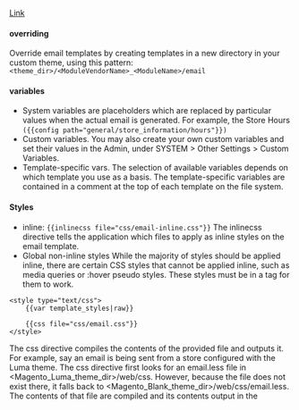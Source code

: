 [Link](https://developer.adobe.com/commerce/frontend-core/guide/templates/email/)

#### overriding
Override email templates by creating templates in a new directory in your custom theme, using this pattern: 
``<theme_dir>/<ModuleVendorName>_<ModuleName>/email``

#### variables
- System variables are placeholders which are replaced by particular values when the actual email is generated. 
For example, the Store Hours ``({{config path="general/store_information/hours"}})``
- Custom variables. You may also create your own custom variables and set their values in the Admin, under SYSTEM > Other Settings > Custom Variables.
- Template-specific vars. The selection of available variables depends on which template you use as a basis. 
The template-specific variables are contained in a <!--@vars @--> comment at the top of each template on the file system. 


#### Styles
- inline:
``{{inlinecss file="css/email-inline.css"}}``
The inlinecss directive tells the application which files to apply as inline styles on the email template.
- Global non-inline styles
  While the majority of styles should be applied inline, there are certain CSS styles that cannot be applied inline, such as media queries or :hover pseudo styles. 
These styles must be in a <style type="text/css"></style> tag for them to work.
```
<style type="text/css">
    {{var template_styles|raw}}

    {{css file="css/email.css"}}
</style>
```
The css directive compiles the contents of the provided file and outputs it.
For example, say an email is being sent from a store configured with the Luma theme. 
The css directive first looks for an email.less file in <Magento_Luma_theme_dir>/web/css. 
However, because the file does not exist there, it falls back to <Magento_Blank_theme_dir>/web/css/email.less. 
The contents of that file are compiled and its contents output in the <style> tag.

- Template-specific non-inline styles
  As mentioned in the preceding section, the header.html file outputs the {{var template_styles|raw}} variable.
The value of that variable comes from any of the following:
Any styles you add to any html email template inside a comment block, like in the following example, are included in the template_styles variable:
```
 <!--@styles
   .example-style { color: green; }
 @-->
```
It is like phpdoc (but it also parses to use in admin panel for this and child templates under the "Template variables"). Defining on BE side:
```html
<!--@vars {
"var logo_url":"Email Logo Image URL",
"var logo_alt":"Email Logo Alt Text",
...
} @-->
```
All specific vars prepared and send separately:
```php
$vars = [
            'store' => $this->_storeManager->getStore($this->getStoreId()),
            'subscriber_data' => [
                'confirmation_link' => $this->getConfirmationLink(),
            ],
        ];
        $this->sendEmail(self::XML_PATH_CONFIRM_EMAIL_TEMPLATE, self::XML_PATH_CONFIRM_EMAIL_IDENTITY, $vars);

```

Here core logic for global vars (from config mostly) - `vendor/magento/module-email/Model/AbstractTemplate.php`

- {{var variable_name}}:

  This is used to display variables that are passed directly to the template when the email or page is being generated.
  These variables are often dynamic and depend on the context, such as order details in an order confirmation email ({{var order.getCustomerName()}}) or store information ({{var store.name}}).
  They are typically set in the code when preparing the template's content, like in a custom module or in the core Magento code that handles sending emails or generating pages.

- {{customVar code=variable_code}}:
This is specifically for custom variables that you define in the Magento Admin under System > Custom Variables.
- trans
```<p>{{trans "My store name - %store_name," store_name=$store.name}}</p>```